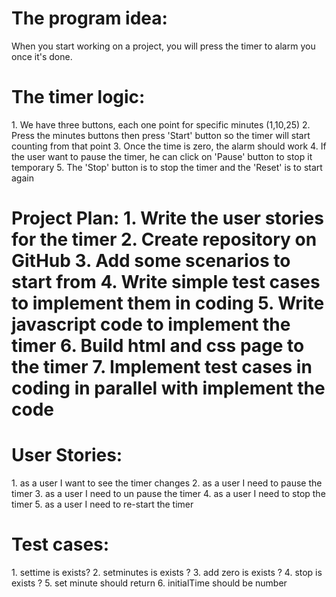 <h1> The program idea: </h1>

When you start working on a project, you will press the timer to alarm you once it's done.

<h1> The timer logic: </h1>
1. We have three buttons, each one point for specific minutes (1,10,25)
2. Press the minutes buttons then press 'Start' button so the
timer will start counting from that point
3. Once the time is zero, the alarm should work
4. If the user want to pause the timer, he can click on 'Pause' button to stop it temporary
5. The 'Stop' button is to stop the timer and the 'Reset' is to start again


<h1> Project Plan: </h>
1. Write the user stories for the timer
2. Create repository on GitHub
3. Add some scenarios to start from
4. Write simple test cases to implement them in coding
5. Write javascript code to implement the timer
6. Build html and css page to the timer
7. Implement test cases in coding in parallel with implement the code


<h1> User Stories: </h1>
1. as a user I want to see the timer changes
2. as a user I need to pause the timer
3. as a user I need to un pause the timer
4. as a user I need to stop the timer
5. as a user I need to re-start the timer

<h1> Test cases: </h1>
1. settime is exists?
2. setminutes is exists ?
3. add zero is exists ?
4. stop is exists ?
5. set minute should return
6. initialTime should be number
